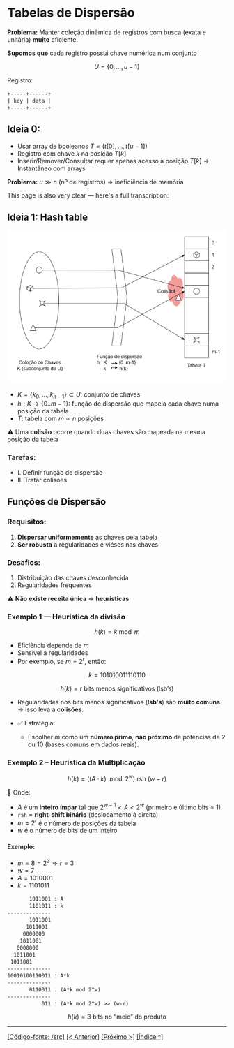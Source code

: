 # Tabelas de Dispersão

**Problema:**
Manter coleção dinâmica de registros com busca (exata e unitária) **muito** eficiente.

**Supomos que** cada registro possui chave numérica num conjunto

$$
U = \{ 0, \dots, u - 1 \}
$$

Registro: 

```
+-----+------+
| key | data |
+-----+------+
```

## Ideia 0:

* Usar array de booleanos $T = (t[0], \dots, t[u-1])$
* Registro com chave $k$ na posição $T[k]$
* Inserir/Remover/Consultar requer apenas acesso à posição $T[k]$ → Instantâneo com arrays

**Problema:** $u \gg n$ (nº de registros) $\Rightarrow$ ineficiência de memória

This page is also very clear — here's a full transcription:


## Ideia 1: Hash table

<img src="./hashtable.drawio.png">


* $K=\{k_0,\ldots,k_{n-1}\} \subset U$: conjunto de chaves 
* $h: K \rightarrow \{0..m-1\}$: função de dispersão que mapeia cada chave numa posição da tabela
* $T$: tabela com $m \propto n$ posições

⚠️ Uma **colisão** ocorre quando duas chaves são mapeada na mesma posição da tabela


### Tarefas:

- I. Definir função de dispersão
- II. Tratar colisões


## Funções de Dispersão

### Requisitos:

1. **Dispersar uniformemente** as chaves pela tabela
2. **Ser robusta** a regularidades e viéses nas chaves

### Desafios:

1. Distribuição das chaves desconhecida
2. Regularidades frequentes

⚠️ **Não existe receita única** ⇒ **heurísticas**


### Exemplo 1 — Heurística da divisão

$$
h(k) = k \bmod m
$$

* Eficiência depende de $m$
* Sensível a regularidades
* Por exemplo, se $m = 2^r$, então:

$$
k = 101010011110110
$$

$$
h(k) = \text{r bits menos significativos (lsb's)}
$$

* Regularidades nos bits menos significativos (**lsb's**) são **muito comuns** → isso leva a **colisões**.

* ✅ Estratégia:
	- Escolher $m$ como um **número primo**, **não próximo** de potências de 2 ou 10 (bases comuns em dados reais).



### Exemplo 2 – Heurística da Multiplicação

$$
h(k) = ((A \cdot k) \mod 2^w) \ \text{rsh} \ (w - r)
$$

📌 Onde:

* $A$ é um **inteiro ímpar** tal que $2^{w-1} < A < 2^w$ (primeiro e último bits = 1)
* `rsh` = **right-shift binário** (deslocamento à direita)
* $m = 2^r$ é o número de posições da tabela
* $w$ é o número de bits de um inteiro

#### Exemplo:

* $m = 8 = 2^3 \Rightarrow r = 3$
* $w = 7$
* $A = 1010001$
* $k = 1101011$

```
       1011001 : A
       1101011 : k
--------------
       1011001
      1011001  
     0000000   
    1011001   
   0000000        
  1011001     
 1011001      
--------------
10010100110011 : A*k
--------------
       0110011 : (A*k mod 2^w)
--------------
           011 : (A*k mod 2^w) >> (w-r)
```

$$
h(k) = \text{3 bits no ``meio'' do produto}
$$

___
[[Código-fonte: /src]](./src)   [[< Anterior]](../aula15/aula15.md) [[Próximo >]](../aula17/aula17.md) [[Índice ^]](../index.md)